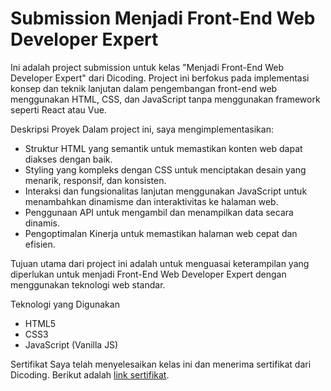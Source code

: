 # Submission Menjadi Front-End Web Developer Expert

Ini adalah project submission untuk kelas "Menjadi Front-End Web Developer Expert" dari Dicoding. Project ini berfokus pada implementasi konsep dan teknik lanjutan dalam pengembangan front-end web menggunakan HTML, CSS, dan JavaScript tanpa menggunakan framework seperti React atau Vue.

Deskripsi Proyek
Dalam project ini, saya mengimplementasikan:
- Struktur HTML yang semantik untuk memastikan konten web dapat diakses dengan baik.
- Styling yang kompleks dengan CSS untuk menciptakan desain yang menarik, responsif, dan konsisten.
- Interaksi dan fungsionalitas lanjutan menggunakan JavaScript untuk menambahkan dinamisme dan interaktivitas ke halaman web.
- Penggunaan API untuk mengambil dan menampilkan data secara dinamis.
- Pengoptimalan Kinerja untuk memastikan halaman web cepat dan efisien.

Tujuan utama dari project ini adalah untuk menguasai keterampilan yang diperlukan untuk menjadi Front-End Web Developer Expert dengan menggunakan teknologi web standar.

Teknologi yang Digunakan
- HTML5
- CSS3
- JavaScript (Vanilla JS)

Sertifikat
Saya telah menyelesaikan kelas ini dan menerima sertifikat dari Dicoding. Berikut adalah [link sertifikat](https://www.dicoding.com/certificates/ERZR10EEMZYV).
